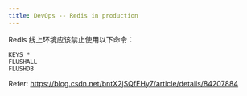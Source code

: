 ```yaml
---
title: DevOps -- Redis in production
---
```


Redis 线上环境应该禁止使用以下命令：
```
KEYS *
FLUSHALL
FLUSHDB
```

Refer: https://blog.csdn.net/bntX2jSQfEHy7/article/details/84207884
